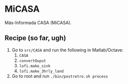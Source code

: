 # MiCASA

Más-Informada CASA (MiCASA).

## Recipe (so far, ugh)
1. Go to `src/CASA` and run the following in Matlab/Octave:
    1. `CASA`
    2. `convertOuput`
    3. `lofi.make_sink`
    4. `lofi.make_3hrly_land`
2. Go to root and run `./bin/postretro.sh process`
